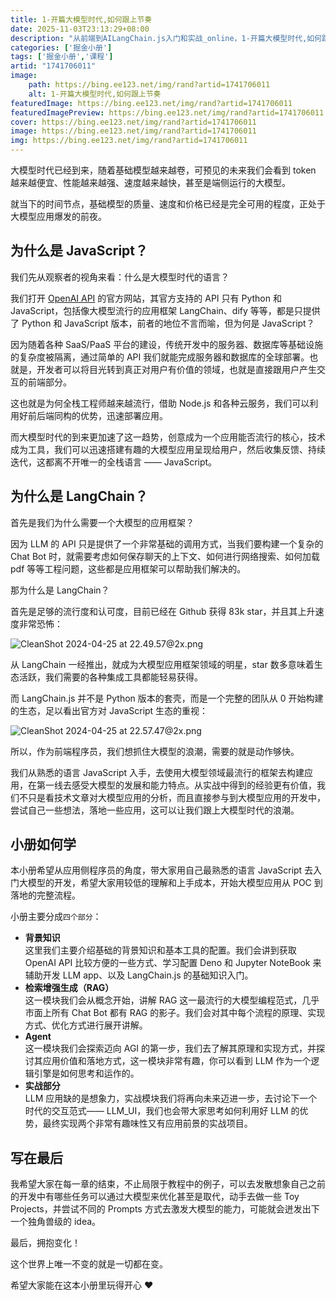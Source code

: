 ```yaml
---
title: 1-开篇大模型时代,如何跟上节奏
date: 2025-11-03T23:13:29+08:00
description: "从前端到AILangChain.js入门和实战_online，1-开篇大模型时代,如何跟上节奏"
categories: ['掘金小册']
tags: ['掘金小册','课程']
artid: "1741706011"
image:
    path: https://bing.ee123.net/img/rand?artid=1741706011
    alt: 1-开篇大模型时代,如何跟上节奏
featuredImage: https://bing.ee123.net/img/rand?artid=1741706011
featuredImagePreview: https://bing.ee123.net/img/rand?artid=1741706011
cover: https://bing.ee123.net/img/rand?artid=1741706011
image: https://bing.ee123.net/img/rand?artid=1741706011
img: https://bing.ee123.net/img/rand?artid=1741706011
---
```


大模型时代已经到来，随着基础模型越来越卷，可预见的未来我们会看到 token 越来越便宜、性能越来越强、速度越来越快，甚至是端侧运行的大模型。

就当下的时间节点，基础模型的质量、速度和价格已经是完全可用的程度，正处于大模型应用爆发的前夜。



## 为什么是 JavaScript？

我们先从观察者的视角来看：什么是大模型时代的语言？

我们打开 [OpenAI API](https://platform.openai.com/docs/api-reference) 的官方网站，其官方支持的 API 只有 Python 和 JavaScript，包括像大模型流行的应用框架 LangChain、dify 等等，都是只提供了 Python 和 JavaScript 版本，前者的地位不言而喻，但为何是 JavaScript？

因为随着各种 SaaS/PaaS 平台的建设，传统开发中的服务器、数据库等基础设施的复杂度被隔离，通过简单的 API 我们就能完成服务器和数据库的全球部署。也就是，开发者可以将目光转到真正对用户有价值的领域，也就是直接跟用户产生交互的前端部分。

这也就是为何全栈工程师越来越流行，借助 Node.js 和各种云服务，我们可以利用好前后端同构的优势，迅速部署应用。

而大模型时代的到来更加速了这一趋势，创意成为一个应用能否流行的核心，技术成为工具，我们可以迅速搭建有趣的大模型应用呈现给用户，然后收集反馈、持续迭代，这都离不开唯一的全栈语言 —— JavaScript。



## 为什么是 LangChain？

首先是我们为什么需要一个大模型的应用框架？ 

因为 LLM 的 API 只是提供了一个非常基础的调用方式，当我们要构建一个复杂的 Chat Bot 时，就需要考虑如何保存聊天的上下文、如何进行网络搜索、如何加载 pdf 等等工程问题，这些都是应用框架可以帮助我们解决的。

那为什么是 LangChain？

首先是足够的流行度和认可度，目前已经在 Github 获得 83k star，并且其上升速度非常恐怖：

![CleanShot 2024-04-25 at 22.49.57@2x.png](https://p6-juejin.byteimg.com/tos-cn-i-k3u1fbpfcp/e87685a9ab684f24b0db0e95a239ea65~tplv-k3u1fbpfcp-jj-mark:0:0:0:0:q75.image#?w=1166&h=760&s=85893&e=png&b=ffffff)

从 LangChain 一经推出，就成为大模型应用框架领域的明星，star 数多意味着生态活跃，我们需要的各种集成工具都能轻易获得。

而 LangChain.js 并不是 Python 版本的套壳，而是一个完整的团队从 0 开始构建的生态，足以看出官方对 JavaScript 生态的重视：

![CleanShot 2024-04-25 at 22.57.47@2x.png](https://p1-juejin.byteimg.com/tos-cn-i-k3u1fbpfcp/42292e995f044c0fa8924b3b1d0c912f~tplv-k3u1fbpfcp-jj-mark:0:0:0:0:q75.image#?w=1176&h=748&s=84391&e=png&b=ffffff)

所以，作为前端程序员，我们想抓住大模型的浪潮，需要的就是动作够快。  


我们从熟悉的语言 JavaScript 入手，去使用大模型领域最流行的框架去构建应用，在第一线去感受大模型的发展和能力特点。从实战中得到的经验更有价值，我们不只是看技术文章对大模型应用的分析，而且直接参与到大模型应用的开发中，尝试自己一些想法，落地一些应用，这可以让我们跟上大模型时代的浪潮。


## 小册如何学

本小册希望从应用侧程序员的角度，带大家用自己最熟悉的语言 JavaScript 去入门大模型的开发，希望大家用较低的理解和上手成本，开始大模型应用从 POC 到落地的完整流程。  

小册主要分成`四个部分`：

- **背景知识**  
  这里我们主要介绍基础的背景知识和基本工具的配置。我们会讲到获取 OpenAI API 比较方便的一些方式、学习配置 Deno 和 Jupyter NoteBook 来辅助开发 LLM app、以及 LangChain.js 的基础知识入门。
- **检索增强生成（RAG）**  
  这一模块我们会从概念开始，讲解 RAG 这一最流行的大模型编程范式，几乎市面上所有 Chat Bot 都有 RAG 的影子。我们会对其中每个流程的原理、实现方式、优化方式进行展开讲解。
- **Agent**  
  这一模块我们会探索迈向 AGI 的第一步，我们去了解其原理和实现方式，并探讨其应用价值和落地方式，这一模块非常有趣，你可以看到 LLM 作为一个逻辑引擎是如何思考和运作的。
- **实战部分**  
  LLM 应用缺的是想象力，实战模块我们将再向未来迈进一步，去讨论下一个时代的交互范式—— LLM_UI，我们也会带大家思考如何利用好 LLM 的优势，最终实现两个非常有趣味性又有应用前景的实战项目。

## 写在最后

我希望大家在每一章的结束，不止局限于教程中的例子，可以去发散想象自己之前的开发中有哪些任务可以通过大模型来优化甚至是取代，动手去做一些 Toy Projects，并尝试不同的 Prompts 方式去激发大模型的能力，可能就会迸发出下一个独角兽级的 idea。

最后，拥抱变化！ 

这个世界上唯一不变的就是一切都在变。

希望大家能在这本小册里玩得开心 ❤️
